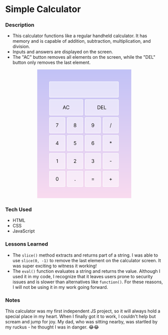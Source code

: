 # Simple Calculator

### Description
- This calculator functions like a regular handheld calculator. It has memory and is capable of addition, subtraction, multiplication, and division.
- Inputs and answers are displayed on the screen.
- The "AC" button removes all elements on the screen, while the "DEL" button only removes the last element.

<div align="center"><img src="simple-calculator.png" width=300px></div>


### Tech Used
- HTML
- CSS
- JavaScript

### Lessons Learned
- The ```slice()``` method extracts and returns part of a string. I was able to use ```slice(0, -1)``` to remove the last element on the calculator screen. It was super exciting to witness it working!
- The ```eval()``` function evaluates a string and returns the value. Although I used it in my code, I recognize that it leaves users prone to security issues and is slower than alternatives like ```function()```. For these reasons, I will not be using it in my work going forward.

### Notes
This calculator was my first independent JS project, so it will always hold a special place in my heart. When I finally got it to work, I couldn't help but scream and jump for joy. My dad, who was sitting nearby, was startled by my ruckus - he thought I was in danger. 😂😂